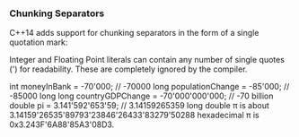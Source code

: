 ### Chunking Separators
C++14 adds support for chunking separators in the form of a single quotation mark:

Integer and Floating Point literals can contain any number of single quotes (') for readability.  These are completely ignored by the compiler.

int moneyInBank = -70'000; // -70000
long populationChange = -85'000; // -85000
long long countryGDPChange = -70'000'000'000; //
-70 billion
double pi = 3.141'592'653'59; // 3.14159265359
long double π is about 3.14159'26535'89793'23846'26433'83279'50288
hexadecimal π is 0x3.243F'6A88'85A3'08D3.
